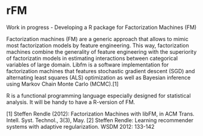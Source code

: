 # rFM

Work in progress - Developing a R package for Factorization Machines (FM)

Factorization machines (FM) are a generic approach that allows to mimic most factorization models by feature engineering. This way, factorization machines combine the generality of feature engineering with the superiority of factorizatin models in estimating interactions between categorical variables of large domain. Libfm is a software implementation for factorization machines that features stochastic gradient descent (SGD) and alternating least squares (ALS) optimization as well as Bayesian inference using Markov Chain Monte Carlo (MCMC).[1]

R is a functional programming language especially designed for statistical analysis. It will be handy to have a R-version of FM. 

[1] Steffen Rendle (2012): Factorization Machines with libFM, in ACM Trans. Intell. Syst. Technol., 3(3), May. 
[2] Steffen Rendle: Learning recommender systems with adaptive regularization. WSDM 2012: 133-142


